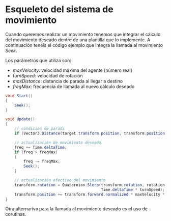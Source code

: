 # Esqueleto del sistema de movimiento

Cuando queremos realizar un movimiento tenemos que integrar el cálculo del movimiento deseado dentre de una plantilla que lo implemente. A continuación tenéis el código ejemplo que integra la llamada al movimiento *Seek*.

Los parámetros que utiliza son:
- *maxVelocity*: velocidad máxima del agente (número real)
- *turnSpeed*: velocidad de rotación
- *maxDistance*: distancia de parada al llegar a destino
- *freqMax*: frecuencia de llamada al nuevo cálculo deseado

```C#
void Start()
{
    Seek();
}

void Update()
{
    // condición de parada
    if (Vector3.Distance(target.transform.position, transform.position) < maxDistance) return;

    // actualización de movimiento deseado
    freq += Time.deltaTime;
    if (freq > freqMax)
    {
        freq -= freqMax;
        Seek(); 
    }

    // actualización efectivo del movimiento
    transform.rotation = Quaternion.Slerp(transform.rotation, rotation, 
                                          Time.deltaTime * turnSpeed);
    transform.position += transform.forward.normalized * maxVelocity * Time.deltaTime;
}
```

Otra alternariva para la llamada al movimiento deseado es el uso de corutinas.

